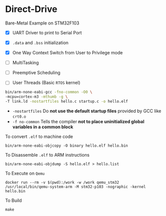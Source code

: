 # Direct-Drive
Bare-Metal Example on STM32F103
- [x] UART Driver to print to Serial Port
- [x] `.data` and `.bss` initialization
- [x] One Way Context Switch from User to Privilege mode
- [ ] MultiTasking
- [ ] Preemptive Scheduling
- [ ] User Threads (Basic `RTOS` kernel)


```bash
bin/arm-none-eabi-gcc -fno-common -O0 \
-mcpu=cortex-m3 -mthumb -g \
-T link.ld -nostartfiles hello.c startup.c -o hello.elf
```
* `-nostartfiles` Do **not use the default startup files** provided by GCC like `crt0.o`
* `-f no-common`  Tells the compiler **not to place uninitialized global variables in a common block**

To convert `.elf` to machine code 
```
bin/arm-none-eabi-objcopy -O binary hello.elf hello.bin
```

To Disassemble `.elf` to ARM instructions
```
bin/arm-none-eabi-objdump -S hello.elf > hello.list
```
To Execute on `Qemu` 
```
docker run --rm -v $(pwd):/work -w /work qemu_stm32 /usr/local/bin/qemu-system-arm -M stm32-p103 -nographic -kernel hello.bin
```

To Build 
```
make
```
